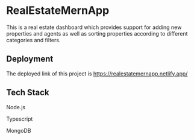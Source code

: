 
# RealEstateMernApp

This is a real estate dashboard which provides support for adding new properties and agents as well as sorting properties according to different categories and filters.




## Deployment

The deployed link of this project is https://realestatemernapp.netlify.app/



## Tech Stack

Node.js

Typescript

MongoDB

